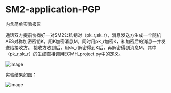 # SM2-application-PGP
内含简单实验报告




通话双方提前协商好一对SM2公私钥对（pk_r,sk_r），消息发送方生成一个随机AES对称加密密钥K，用K加密消息M，同时用pk_r加密K，和加密后的消息一并发送给接收方。 接收方收到后，用sk_r解密得到K后，再解密得到消息M。其中（pk_r,sk_r）的生成直接调用ECMH_project.py中的定义。





![image](https://user-images.githubusercontent.com/75195549/180394343-b0b60317-1527-4465-bdc7-136696d22849.png)






实验结果如图：




![image](https://user-images.githubusercontent.com/75195549/180399808-d8e17d1b-1435-4bfb-a3c0-33e96de74314.png)




